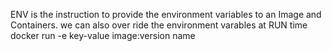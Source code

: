 ENV is the instruction to provide the environment variables to an Image and Containers. we can also over ride the environment varables at RUN time 
docker run -e key-value image:version name